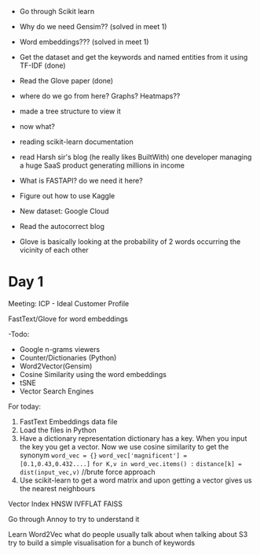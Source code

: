 - Go through Scikit learn 
- Why do we need Gensim?? (solved in meet 1)
- Word embeddings??? (solved in meet 1)
- Get the dataset and get the keywords and named entities from it using TF-IDF (done)
- Read the Glove paper (done)
- where do we go from here? Graphs? Heatmaps??
- made a tree structure to view it
- now what?
- reading scikit-learn documentation
- read Harsh sir's blog (he really likes BuiltWith)
one developer managing a huge SaaS product generating millions in income 
- What is FASTAPI? do we need it here?
- Figure out how to use Kaggle
- New dataset: Google Cloud

- Read the autocorrect blog
- Glove is basically looking at the probability of 2 words occurring the vicinity of each other 


# Day 1

Meeting:
ICP - Ideal Customer Profile

FastText/Glove for word embeddings

-Todo:
- Google n-grams viewers
- Counter/Dictionaries (Python)
- Word2Vector(Gensim)
- Cosine Similarity using the word embeddings
- tSNE
- Vector Search Engines

For today:
1. FastText Embeddings data file
2. Load the files in Python
3. Have a dictionary representation
dictionary has a key. When you input the key you get a vector. Now we use cosine similarity to get the synonym 
`word_vec = {}`
`word_vec['magnificent'] = [0.1,0.43,0.432....]`
`for K,v in word_vec.items() :`
`distance[k] = dist(input_vec,v)`  //brute force approach
5. Use scikit-learn to get a word matrix and upon getting a vector gives us the nearest neighbours

Vector Index
HNSW
IVFFLAT
FAISS

Go through Annoy to try to understand it

Learn Word2Vec
what do people usually talk about when talking about S3 
try to build a simple visualisation for a bunch of keywords
